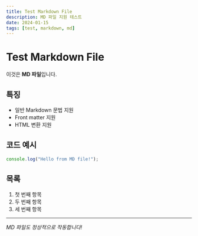 ```yaml
---
title: Test Markdown File
description: MD 파일 지원 테스트
date: 2024-01-15
tags: [test, markdown, md]
---
```


# Test Markdown File

이것은 **MD 파일**입니다.

## 특징

- 일반 Markdown 문법 지원
- Front matter 지원
- HTML 변환 지원

## 코드 예시

```javascript
console.log("Hello from MD file!");
```

## 목록

1. 첫 번째 항목
2. 두 번째 항목
3. 세 번째 항목

---

_MD 파일도 정상적으로 작동합니다!_
